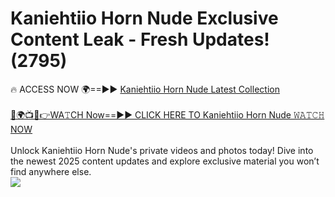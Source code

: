 # Kaniehtiio Horn Nude Exclusive Content Leak - Fresh Updates! (2795)

🔥 ACCESS NOW 🌍==►► <a href="https://tinyurl.com/yc657z5k" rel="nofollow">Kaniehtiio Horn Nude Latest Collection</a>
<br><br>
[🔴🌍📺📱👉WA𝚃CH Now==►► CLICK HERE TO Kaniehtiio Horn Nude 𝚆𝙰𝚃𝙲𝙷 NOW](https://tinyurl.com/yc657z5k)
<br><br>
Unlock Kaniehtiio Horn Nude's private videos and photos today! Dive into the newest 2025 content updates and explore exclusive material you won’t find anywhere else.
<br>
<a href="https://tinyurl.com/yc657z5k" rel="nofollow" data-target="animated-image.originalLink"><img src="https://camo.githubusercontent.com/8a4f000d20f83aca3bf7ec5f350d767afa0574a8a352519fd8cfa583a6f93a33/68747470733a2f2f692e696d6775722e636f6d2f644a486b345a712e676966" data-canonical-src="https://i.imgur.com/dJHk4Zq.gif" style="max-width: 100%; display: inline-block;" data-target="animated-image.originalImage"></a>
<br>
